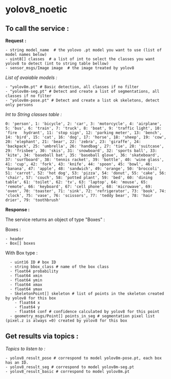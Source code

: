 # yolov8_noetic

## **To call the service :**

  **Request** **:**
  
    - string model_name  # the yolovo .pt model you want to use (list of model names below)
    - uint8[] classes  # a list of int to select the classes you want yolov8 to detect (int to string table bellow)
    - sensor_msgs/Image image  # the image treated by yolov8
    

  _List of avaiable models :_

    - "yolov8m.pt" # Basic detection, all classes if no filter
    - "yolov8m-seg.pt" # Detect and create a list of segmentations, all classes if no filter
    - "yolov8m-pose.pt" # Detect and create a list ok skeletons, detect only persons


  _Int to String classes table :_
  
    0: 'person', 1: 'bicycle', 2: 'car', 3: 'motorcycle', 4: 'airplane', 5: 'bus', 6: 'train', 7: 'truck', 8: 'boat', 9: 'traffic light', 10: 'fire   hydrant', 11: 'stop sign', 12: 'parking meter', 13: 'bench', 14: 'bird', 15: 'cat', 16: 'dog', 17: 'horse', 18: 'sheep', 19: 'cow', 20: 'elephant', 21: 'bear', 22: 'zebra', 23: 'giraffe', 24: 'backpack', 25: 'umbrella', 26: 'handbag', 27: 'tie', 28: 'suitcase', 29: 'frisbee', 30: 'skis', 31: 'snowboard', 32: 'sports ball', 33: 'kite', 34: 'baseball bat', 35: 'baseball glove', 36: 'skateboard', 37: 'surfboard', 38: 'tennis racket', 39: 'bottle', 40: 'wine glass', 41: 'cup', 42: 'fork', 43: 'knife', 44: 'spoon', 45: 'bowl', 46: 'banana', 47: 'apple', 48: 'sandwich', 49: 'orange', 50: 'broccoli', 51: 'carrot', 52: 'hot dog', 53: 'pizza', 54: 'donut', 55: 'cake', 56: 'chair', 57: 'couch', 58: 'potted plant', 59: 'bed', 60: 'dining table', 61: 'toilet', 62: 'tv', 63: 'laptop', 64: 'mouse', 65: 'remote', 66: 'keyboard', 67: 'cell phone', 68: 'microwave', 69: 'oven', 70: 'toaster', 71: 'sink', 72: 'refrigerator', 73: 'book', 74: 'clock', 75: 'vase', 76: 'scissors', 77: 'teddy bear', 78: 'hair drier', 79: 'toothbrush'

  **Response :**

  The service returns an object of type "Boxes" :
  
  Boxes :
  
    - header
    - Box[] boxes
   
  With Box type :
  
      - uint16 ID # box ID
      - string bbox_class # name of the box class
      - float64 probability
      - float64 xmin
      - float64 ymin
      - float64 xmax
      - float64 ymax
      - SkeletonPoint[] skeleton # list of points in the skeleton created by yolov8 for this box
        - float64 x
        - float64 y
        - float64 conf # confidence calculated by yolov8 for this point
      - geometry_msgs/Point[] points_in_seg # segmentation pixel list (pixel.z is always =0) created by yolov8 for this box

## **Get results via topics :**

  _Topics to listen to :_
  
    - yolov8_result_pose # correspond to model yolov8m-pose.pt, each box has an ID.
    - yolov8_result_seg # correspond to model yolov8m-seg.pt
    - yolov8_result_basic # correspond to model yolov8m.pt
